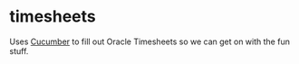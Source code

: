 timesheets
==========

Uses [Cucumber](http://cukes.info/) to fill out Oracle Timesheets so we can get on with the fun stuff.